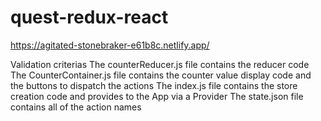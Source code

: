 # quest-redux-react

https://agitated-stonebraker-e61b8c.netlify.app/

Validation criterias
The counterReducer.js file contains the reducer code
The CounterContainer.js file contains the counter value display code and the buttons to dispatch the actions
The index.js file contains the store creation code and provides to the App via a Provider
The state.json file contains all of the action names

